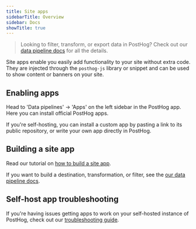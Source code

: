 ```yaml
---
title: Site apps
sidebarTitle: Overview
sidebar: Docs
showTitle: true
---
```


> Looking to filter, transform, or export data in PostHog? Check out our [data pipeline docs](/docs/cdp) for all the details.

Site apps enable you easily add functionality to your site without extra code. They are injected through the `posthog-js` library or snippet and can be used to show content or banners on your site. 

## Enabling apps

Head to 'Data pipelines' -> 'Apps' on the left sidebar in the PostHog app. Here you can install official PostHog apps.

If you're self-hosting, you can install a custom app by pasting a link to its public repository, or write your own app directly in PostHog.

## Building a site app

Read our tutorial on [how to build a site app](/tutorials/build-site-app).

If you want to build a destination, transformation, or filter, see the [our data pipeline docs](/docs/cdp/build). 

## Self-host app troubleshooting

If you're having issues getting apps to work on your self-hosted instance of PostHog, check out our [troubleshooting guide](/docs/cdp/enabling).